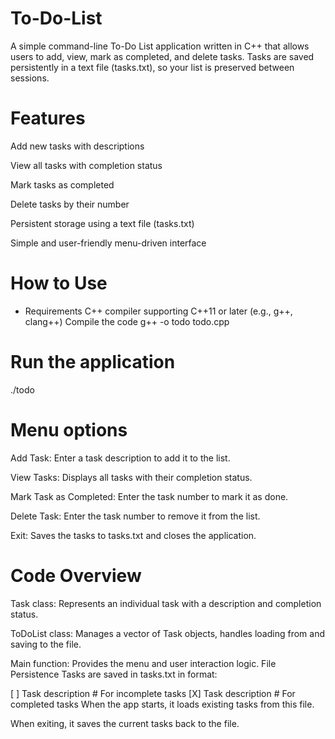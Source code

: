 # To-Do-List
A simple command-line To-Do List application written in C++ that allows users to add, view, mark as completed, and delete tasks. Tasks are saved persistently in a text file (tasks.txt), so your list is preserved between sessions.
# Features
Add new tasks with descriptions

View all tasks with completion status

Mark tasks as completed

Delete tasks by their number

Persistent storage using a text file (tasks.txt)

Simple and user-friendly menu-driven interface

 # How to Use
  - Requirements
C++ compiler supporting C++11 or later (e.g., g++, clang++)
Compile the code
g++ -o todo todo.cpp
 # Run the application
./todo
# Menu options
Add Task: Enter a task description to add it to the list.

View Tasks: Displays all tasks with their completion status.

Mark Task as Completed: Enter the task number to mark it as done.

Delete Task: Enter the task number to remove it from the list.

Exit: Saves the tasks to tasks.txt and closes the application.
 # Code Overview
Task class: Represents an individual task with a description and completion status.

ToDoList class: Manages a vector of Task objects, handles loading from and saving to the file.

Main function: Provides the menu and user interaction logic.
File Persistence
Tasks are saved in tasks.txt in  format:

[ ] Task description  # For incomplete tasks
[X] Task description  # For completed tasks
When the app starts, it loads existing tasks from this file.

When exiting, it saves the current tasks back to the file.

